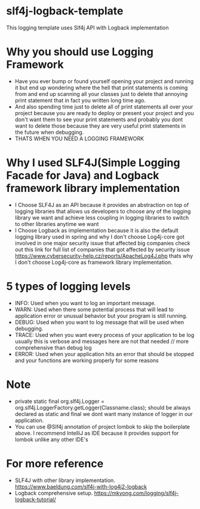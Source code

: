 # slf4j-logback-template
This logging template uses Slf4j API with Logback implementation
# Why you should use Logging Framework
  - Have you ever bump or found yourself opening your project and running it but end up wondering where the hell that print statements is coming from and end up scanning all your classes just to delete that annoying print statement that in fact you written long time ago.
  - And also spending time just to delete all of print statements all over your project because you are ready to deploy or present your project and you don't want them to see your print statements and probably you dont want to delete those because they are very useful print statements in the future when debugging.
  - THATS WHEN YOU NEED A LOGGING FRAMEWORK
# Why I used SLF4J(Simple Logging Facade for Java) and Logback framework library implementation
  - I Choose SLF4J as an API because it provides an abstraction on top of logging libraries that allows us developers to
  choose any of the logging library we want and achieve less coupling in logging libraries to switch to other libraries anytime we want
  - I Choose Logback as implementation because it is also the default logging library used in spring and why I don't choose Log4j-core got involved in one major security issue that affected big companies 
  check out this link for full list of companies that got affected by security issue https://www.cybersecurity-help.cz/reports/ApacheLog4J.php
  thats why I don't choose Log4j-core as framework library implementation.
  
# 5 types of logging levels
 - INFO: Used when you want to log an important message.
 - WARN: Used when there some potential process that will lead to application error or unusual behavior but your program is still running.
 - DEBUG: Used when you want to log message that will be used when debugging.
 - TRACE: Used when you want every process of your application to be log usually this is verbose and messages here are not that needed // more comprehensive than debug log
 - ERROR: Used when your application hits an error that should be stopped and your functions are working properly for some reasons
  
# Note
 - private static final org.slf4j.Logger = org.slf4j.LoggerFactory.getLogger(Classname.class);
 should be always declared as static and final we dont want many instance of logger in our application.
 - You can use @Slf4j annotation of project lombok to skip the boilerplate above. I recommend IntelliJ as IDE because it provides support for lombok unlike any other IDE's  
  
# For more reference
 - SLF4J with other library implementation. https://www.baeldung.com/slf4j-with-log4j2-logback
 - Logback comprehensive setup. https://mkyong.com/logging/slf4j-logback-tutorial/



    
  
  
  


	


 




 









